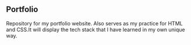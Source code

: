 ## Portfolio

Repository for my portfolio website. Also serves as my practice for HTML and CSS.It will display the tech stack that I have learned in my own unique way.

